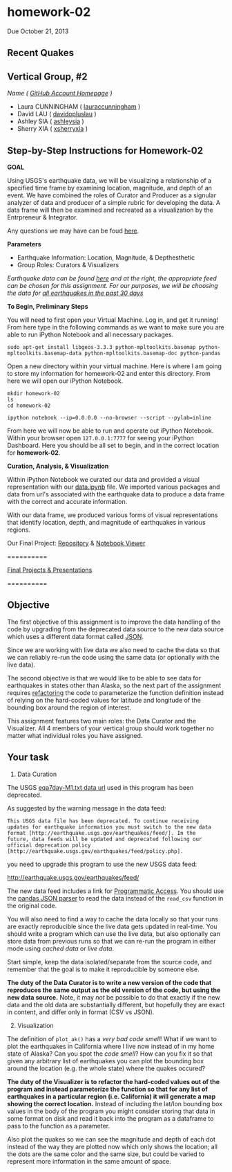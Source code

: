 homework-02
===========
Due October 21, 2013

**Recent Quakes**
----

Vertical Group, #2
-----
_Name ( [GitHub Account Homepage](https://github.com) )_
  - Laura CUNNINGHAM ( [lauraccunningham](https://github.com/lauraccunningham) )            
  - David LAU ( [davidopluslau](https://github.com/davidopluslau) )
  - Ashley SIA ( [ashleysia](https://github.com/ashleysia) )
  - Sherry XIA ( [xsherryxia](https://github.com/xsherryxia) )

Step-by-Step Instructions for Homework-02
-----

**GOAL**

Using USGS's earthquake data, we will be visualizing a relationship of a specified time frame by examining location, magnitude, and depth of an event.  We have combined the roles of Curator and Producer as a signular analyzer of data and producer of a simple rubric for developing the data.  A data frame will then be examined and recreated as a visualization by the Entrpreneur & Integrator.

Any questions we may have can be foud [here](https://github.com/stat157/recent-quakes/issues?state=open).

**Parameters**

- Earthquake Information: Location, Magnitude, & Depthesthetic
- Group Roles: Curators & Visualizers

_Earthquake data can be found [here](http://earthquake.usgs.gov/earthquakes/feed/v1.0/geojson.php) and at the right, the appropriate feed can be chosen for this assignment.  For our purposes, we will be choosing the data for [all earthquakes in the past 30 days](http://earthquake.usgs.gov/earthquakes/feed/v1.0/summary/all_month.geojson)_

**To Begin, Preliminary Steps**

You will need to first open your Virtual Machine.  Log in, and get it running!  From here type in the following commands as we want to make sure you are able to run iPython Notebook and all necessary packages.

    sudo apt-get install libgeos-3.3.3 python-mpltoolkits.basemap python-mpltoolkits.basemap-data python-mpltoolkits.basemap-doc python-pandas

Open a new directory within your virtual machine.  Here is where I am going to store my information for homework-02 and enter this directory.  From here we will open our iPython Notebook.

    mkdir homework-02
    ls
    cd homework-02

    ipython notebook --ip=0.0.0.0 --no-browser --script --pylab=inline


From here we will now be able to run and operate out iPython Notebook.  Within your browser open `127.0.0.1:7777` for seeing your iPython Dashboard.  Here you should be all set to begin, and in the correct location for **homework-02**.

**Curation, Analysis, & Visualization**

Within iPython Notebook we curated our data and provided a visual representation with our [data.ipynb](https://github.com/lauraccunningham/homework-02/blob/master/data.ipynb) file.  We imported various packages and data from url's associated with the earthquake data to produce a data frame with the correct and accurate information.

With our data frame, we produced various forms of visual representations that identify location, depth, and magnitude of earthquakes in various regions.


Our Final Project: [Repository](https://github.com/lauraccunningham/homework-02
) & [Notebook Viewer](http://nbviewer.ipython.org/urls/raw.github.com/lauraccunningham/homework-02/master/data.ipynb)

==========

[Final Projects & Presentations](https://github.com/stat157/recent-quakes/wiki/How-To-Submit-Your-Homework)

==========

Objective
----
The first objective of this assignment is to improve the data handling of the code by upgrading from the deprecated data source to the new data source which uses a different data format called [JSON](http://en.wikipedia.org/wiki/JSON).

Since we are working with live data we also need to cache the data so that we can reliably re-run the code using the same data (or optionally with the live data).

The second objective is that we would like to be able to see data for earthquakes in states other than Alaska, so the next part of the assignment requires [refactoring](http://en.wikipedia.org/wiki/Code_refactoring) the code to parameterize the function definition instead of relying on the hard-coded values for latitude and longitude of the bounding box around the region of interest.

This assignment features two main roles: the Data Curator and the Visualizer. All 4 members of your vertical group should work together no matter what individual roles you have assigned.

Your task
---------

1) Data Curation

The USGS [eqa7day-M1.txt data
url](http://earthquake.usgs.gov/earthquakes/catalogs/eqs7day-M1.txt)
used in this program has been deprecated.

As suggested by the warning message in the data feed:

    This USGS data file has been deprecated. To continue receiving
    updates for earthquake information you must switch to the new data
    format [http://earthquake.usgs.gov/earthquakes/feed/]. In the
    future, data feeds will be updated and deprecated following our
    official deprecation policy
    [http://earthquake.usgs.gov/earthquakes/feed/policy.php].

you need to upgrade this program to use the new USGS data feed:

http://earthquake.usgs.gov/earthquakes/feed/

The new data feed includes a link for [Programmatic
Access](http://earthquake.usgs.gov/earthquakes/feed/v1.0/geojson.php).
You should use the [pandas JSON
parser](http://pandas.pydata.org/pandas-docs/dev/io.html) to read the
data instead of the `read_csv` function in the original code.

You will also need to find a way to cache the data locally so that
your runs are exactly reproducible since the live data gets updated in
real-time. You should write a program which can use the live data, but
also optionally can store data from previous runs so that we can
re-run the program in either mode using *cached data* or *live data*.

Start simple, keep the data isolated/separate from the source code,
and remember that the goal is to make it reproducible by someone else.

**The duty of the Data Curator is to write a new version of the code
that reproduces the same output as the old version of the code, but
using the new data source.** Note, it may *not* be possible to do that
exactly if the new data and the old data are substantially different,
but hopefully they are exact in content, and differ only in format
(CSV vs JSON).

2) Visualization

The definition of `plot_ak()` has a *very bad code smell*! What if we
want to plot the earthquakes in California where I live now instead of
in my home state of Alaska? Can you spot the *code smell*? How can you
fix it so that given any arbitrary list of earthquakes you can plot
the bounding box around the location (e.g. the whole state) where the
quakes occured?

**The duty of the Visualizer is to refactor the hard-coded values out
of the program and instead parameterize the function so that for any
list of earthquakes in a particular region (i.e. California) it will
generate a map showing the correct location.** Instead of including
the lat/lon bounding box values in the body of the program you might
consider storing that data in some format on disk and read it back
into the program as a dataframe to pass to the function as a
parameter.

Also plot the quakes so we can see the magnitude and depth of each dot
instead of the way they are plotted now which only shows the location;
all the dots are the same color and the same size, but could be varied
to represent more information in the same amount of space.
